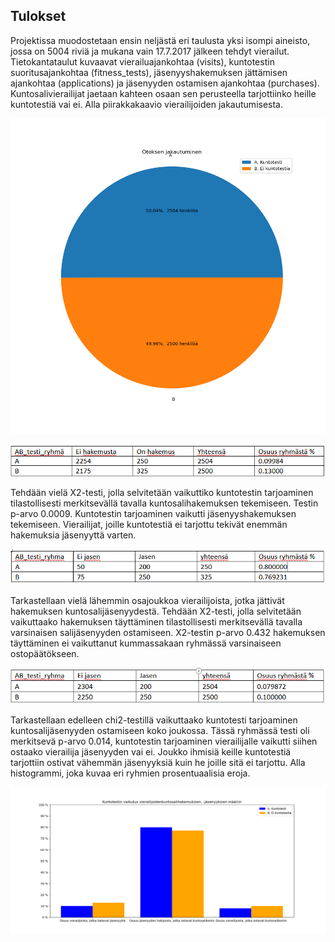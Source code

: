## Tulokset

Projektissa muodostetaan ensin neljästä eri taulusta yksi isompi aineisto, jossa on 5004 riviä ja mukana vain 17.7.2017 jälkeen tehdyt vierailut. Tietokantataulut kuvaavat vierailuajankohtaa (visits), kuntotestin suoritusajankohtaa (fitness_tests), jäsenyyshakemuksen jättämisen ajankohtaa (applications) ja jäsenyyden ostamisen ajankohtaa (purchases). Kuntosalivierailijat jaetaan kahteen osaan sen perusteella tarjottiinko heille kuntotestiä vai ei. Alla piirakkakaavio vierailijoiden jakautumisesta.

![piirakka](/kuvat/AB_testi_ympyrakaavio.png)

![AB](/kuvat/AB.png)

Tehdään vielä X2-testi, jolla selvitetään vaikuttiko kuntotestin tarjoaminen tilastollisesti merkitsevällä tavalla kuntosalihakemuksen tekemiseen. Testin p-arvo 0.0009. Kuntotestin tarjoaminen vaikutti jäsenyyshakemuksen tekemiseen. Vierailijat, joille kuntotestiä ei tarjottu tekivät enemmän hakemuksia jäsenyyttä varten. 

![hakemukset](/kuvat/hakemus.png)

Tarkastellaan vielä lähemmin osajoukkoa vierailijoista, jotka jättivät hakemuksen kuntosalijäsenyydestä. Tehdään X2-testi, jolla selvitetään vaikuttaako hakemuksen täyttäminen tilastollisesti merkitsevällä tavalla varsinaisen salijäsenyyden ostamiseen. X2-testin p-arvo 0.432 hakemuksen täyttäminen ei vaikuttanut kummassakaan ryhmässä varsinaiseen ostopäätökseen.

![ostot](/kuvat/ostot.png)

Tarkastellaan edelleen chi2-testillä vaikuttaako kuntotesti tarjoaminen kuntosalijäsenyyden ostamiseen koko joukossa. Tässä ryhmässä testi oli merkitsevä p-arvo 0.014, kuntotestin tarjoaminen vierailijalle vaikutti siihen ostaako vierailija jäsenyyden vai ei. Joukko ihmisiä keille kuntotestiä tarjottiin ostivat vähemmän jäsenyyksiä kuin he joille sitä ei tarjottu. Alla histogrammi, joka kuvaa eri ryhmien prosentuaalisia eroja.

![histogrammi](/kuvat/pylvaskaavio.png)
